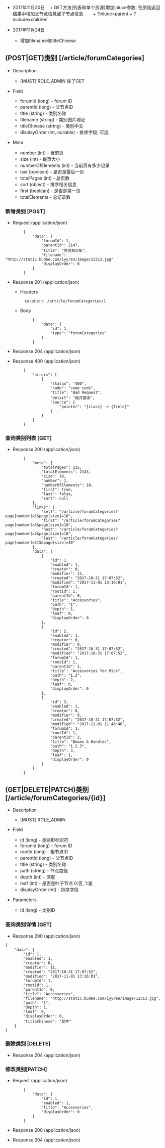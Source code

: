 
+ 2017年11月30日
    + GET方法(列表和单个资源)增加inluce参数, 在原始返回结果中增加父节点信息或子节点信息
        + ?inluce=parent
        + ?include=children 

+ 2017年11月24日
    + 增加filename和titleChinese
    
## (POST|GET)类别 [/article/forumCategories]

+ Description
    + [MUST] ROLE_ADMIN 除了GET

+ Field
    + forumId (long) - forum ID
    + parentId (long) - 父节点ID
    + title (string) - 类别名称
    + filename (string) - 类别图片地址
    + titleChinese (string) - 类别中文 
    + displayOrder (int, nullable) - 排序字段, 可选

+ Meta
    + number (int) - 当前页
    + size (int) - 每页大小
    + numberOfElements (int) - 当前页有多少记录
    + last (boolean) - 是否是最后一页
    + totalPages (int) - 总页数
    + sort (object) - 排序相关信息
    + first (boolean) - 是否是第一页
    + totalElements - 总记录数

### 新增类别 [POST]

+ Request (application/json)
```
        {
            "data": {
                "forumId": 1,
                "parentId": 2147,
                "title": "吉他和贝斯",
                "filename": "http://static.budee.com/iyyren/image/12313.jpg"
                "displayOrder": 0
            }
        }
```
+ Response 201 (application/json)

    + Headers

            Location: /article/forumCategories/1

    + Body
```
            {
                "data": {
                    "id": 1,
                    "type": "forumCategories"
                }
            }
```           
+ Response 204 (application/json)
        
+ Response 400 (application/json)
```
        {
            "errors": [
                {
                    "status": "400",
                    "code": "some code",
                    "title": "Bad Request",
                    "detail": "格式错误",
                    "source": {
                        "pointer": "{class} -> {field}"
                    }
                }
            ]
        }
```
### 查询类别列表 [GET]

+ Response 200 (application/json)
```
        {
            "meta": {
                "totalPages": 215,
                "totalElements": 2143,
                "size": 10,
                "number": 1,
                "numberOfElements": 10,
                "first": true,
                "last": false,
                "sort": null
            },
            "links": {
                "self": "/article/forumCategories?page[number]=1&page[size]=10",
                "first": "/article/forumCategories?page[number]=1&page[size]=10",
                "next": "/article/forumCategories?page[number]=2&page[size]=10",
                "last": "/article/forumCategories?page[number]=215&page[size]=10"
            },
            "data": [
                {
                    "id": 1,
                    "enabled": 1,
                    "creator": 0,
                    "modifier": 11,
                    "created": "2017-10-31 17:07:52",
                    "modified": "2017-11-01 13:16:01",
                    "forumId": 1,
                    "rootId": 1,
                    "parentId": 0,
                    "title": "Accessories",
                    "path": "1",
                    "depth": 1,
                    "leaf": 0,
                    "displayOrder": 0
                },
                {
                    "id": 2,
                    "enabled": 1,
                    "creator": 0,
                    "modifier": 0,
                    "created": "2017-10-31 17:07:52",
                    "modified": "2017-10-31 17:07:52",
                    "forumId": 1,
                    "rootId": 1,
                    "parentId": 1,
                    "title": "Accessories for Mics",
                    "path": "1.2",
                    "depth": 2,
                    "leaf": 0,
                    "displayOrder": 0
                },
                {
                    "id": 3,
                    "enabled": 1,
                    "creator": 0,
                    "modifier": 0,
                    "created": "2017-10-31 17:07:52",
                    "modified": "2017-11-01 11:46:46",
                    "forumId": 1,
                    "rootId": 1,
                    "parentId": 2,
                    "title": "Booms & Handles",
                    "path": "1.2.3",
                    "depth": 3,
                    "leaf": 1,
                    "displayOrder": 0
                }
            ]
        }        
```
## (GET|DELETE|PATCH)类别 [/article/forumCategories/{id}]

+ Description
    + [MUST] ROLE_ADMIN
    
+ Field
    + id (long) - 类别ID标识符
    + forumId (long) - forum ID
    + rootId (long) - 根节点ID
    + parentId (long) - 父节点ID
    + title (string) - 类别名称
    + path (string) - 节点路径
    + depth (int) - 深度
    + leaf (int) - 是否是叶子节点 0:否, 1:是
    + displayOrder (int) - 排序字段

+ Parameters
    + id (long) - 类别ID

### 查询类别详情 [GET]

+ Response 200 (application/json)
```
{
    "data": {
        "id": 1,
        "enabled": 1,
        "creator": 0,
        "modifier": 11,
        "created": "2017-10-31 17:07:52",
        "modified": "2017-11-01 13:16:01",
        "forumId": 1,
        "rootId": 1,
        "parentId": 0,
        "title": "Accessories",
        "filename": "http://static.budee.com/iyyren/image/12313.jpg",
        "path": "1",
        "depth": 1,
        "leaf": 0,
        "displayOrder": 0,
        "titleChinese": "配件"
    }
}
```
### 删除类别 [DELETE]

+ Response 204 (application/json)

### 修改类别[PATCH]

+ Request (application/json)
```
        {
            "data": {
                "id": 1,
                "enabled": 1,
                "title": "Accessories",
                "displayOrder": 0
            }
        }
```      
+ Response 200 (application/json)

+ Response 204 (application/json)
